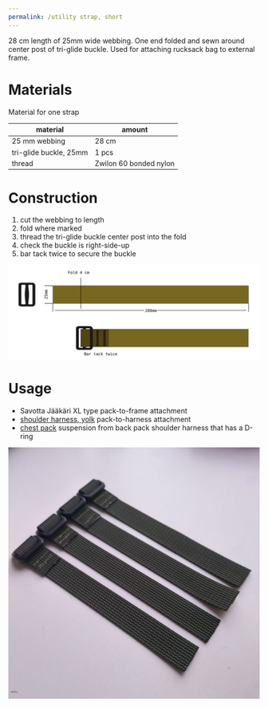 ```yaml
---
permalink: /utility strap, short
---
```


28 cm length of 25mm wide webbing. One end folded and sewn around center post of tri-glide buckle. Used for attaching rucksack bag to external frame.


# Materials


Material for one strap

|material|amount|
|---|---|
|25 mm webbing          | 28 cm  |
|tri-glide buckle, 25mm | 1 pcs  |
|thread                 | Zwilon 60 bonded nylon|


# Construction

1. cut the webbing to length
2. fold where marked
3. thread the tri-glide buckle center post into the fold
4. check the buckle is right-side-up
5. bar tack twice to secure the buckle

![utility strap, short](utility%20strap,%20short.svg)

# Usage


- Savotta Jääkäri XL type pack-to-frame attachment
- [shoulder harness, yolk](../shoulder%20harness,%20yolk/shoulder%20harness,%20yolk.md) pack-to-harness attachment
- [chest pack](../kit%20bag/chest%20pack.svg) suspension from back pack shoulder harness that has a D-ring

![final](final.jpg)
